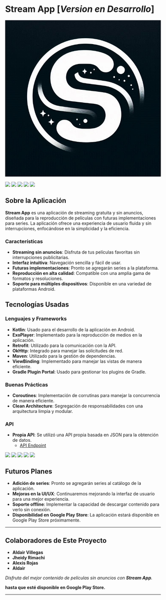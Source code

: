 # Stream App [_Version en Desarrollo_]
![](https://raw.githubusercontent.com/LitC0d3/Stream/master/STREAM_LOGO.png?token=GHSAT0AAAAAACWVQLK2YUPTI3ZMQGFXDB4UZWREWOA)

![](https://img.shields.io/github/stars/pandao/editor.md.svg) ![](https://img.shields.io/github/forks/pandao/editor.md.svg) ![](https://img.shields.io/github/tag/pandao/editor.md.svg) ![](https://img.shields.io/github/release/pandao/editor.md.svg) ![](https://img.shields.io/github/issues/pandao/editor.md.svg)

## Sobre la Aplicación

**Stream App** es una aplicación de streaming gratuita y sin anuncios, diseñada para la reproducción de películas con futuras implementaciones para series. La aplicación ofrece una experiencia de usuario fluida y sin interrupciones, enfocándose en la simplicidad y la eficiencia.

### Características

- **Streaming sin anuncios**: Disfruta de tus películas favoritas sin interrupciones publicitarias.
- **Interfaz intuitiva**: Navegación sencilla y fácil de usar.
- **Futuras implementaciones**: Pronto se agregarán series a la plataforma.
- **Reproducción en alta calidad**: Compatible con una amplia gama de formatos y resoluciones.
- **Soporte para múltiples dispositivos**: Disponible en una variedad de plataformas Android.

## Tecnologías Usadas

### Lenguajes y Frameworks
- **Kotlin**: Usado para el desarrollo de la aplicación en Android.
- **ExoPlayer**: Implementado para la reproducción de medios en la aplicación.
- **Retrofit**: Utilizado para la comunicación con la API.
- **OkHttp**: Integrado para manejar las solicitudes de red.
- **Maven**: Utilizado para la gestión de dependencias.
- **ViewBinding**: Implementado para manejar las vistas de manera eficiente.
- **Gradle Plugin Portal**: Usado para gestionar los plugins de Gradle.

### Buenas Prácticas
- **Coroutines**: Implementación de corrutinas para manejar la concurrencia de manera eficiente.
- **Clean Architecture**: Segregación de responsabilidades con una arquitectura limpia y modular.

### API
- **Propia API**: Se utilizó una API propia basada en JSON para la obtención de datos.
  - [API Endpoint](https://my-json-server.typicode.com/LitC0d3/demo/db)


![](https://img.shields.io/github/stars/pandao/editor.md.svg) ![](https://img.shields.io/github/forks/pandao/editor.md.svg) ![](https://img.shields.io/github/tag/pandao/editor.md.svg) ![](https://img.shields.io/github/release/pandao/editor.md.svg) ![](https://img.shields.io/github/issues/pandao/editor.md.svg)

## Futuros Planes

- **Adición de series**: Pronto se agregarán series al catálogo de la aplicación.
- **Mejoras en la UI/UX**: Continuaremos mejorando la interfaz de usuario para una mejor experiencia.
- **Soporte offline**: Implementar la capacidad de descargar contenido para verlo sin conexión.
- **Disponibilidad en Google Play Store**: La aplicación estará disponible en Google Play Store próximamente.

---

## Colaboradores de Este Proyecto

- **Aldair Villegas**
- **Jheidy Rimachi**
- **Alexis Rojas**
- **Aldair**

_Disfruta del mejor contenido de películas sin anuncios con **Stream App**._ 

**hasta que esté disponible en Google Play Store.**

---

